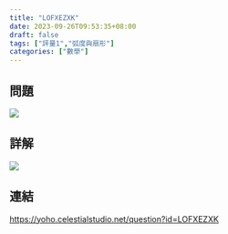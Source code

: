```yaml
---
title: "LOFXEZXK"
date: 2023-09-26T09:53:35+08:00
draft: false
tags: ["評量1","弧度與扇形"]
categories: ["數學"]
---
```

<!--more-->

## 問題
<img src="/posts/solution/LOFXEZXK-q.png">

## 詳解
<img src="/posts/solution/LOFXEZXK-sol.png">

## 連結

https://yoho.celestialstudio.net/question?id=LOFXEZXK
